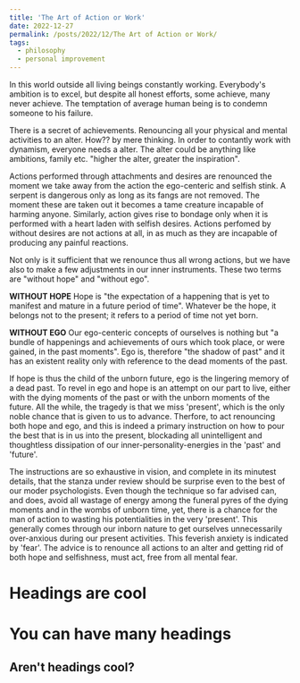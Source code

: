 ```yaml
---
title: 'The Art of Action or Work'
date: 2022-12-27
permalink: /posts/2022/12/The Art of Action or Work/
tags:
  - philosophy
  - personal improvement
---
```


In this world outside all living beings constantly working. Everybody's ambition is to excel, but despite all honest efforts, some achieve, many never achieve. The temptation of average human being is to condemn someone to his failure.

There is a secret of achievements. Renouncing all your physical and mental activities to an alter. How?? by mere thinking. In order to contantly work with dynamism, everyone needs a alter. The alter could be anything like ambitions, family etc. "higher the alter, greater the inspiration".

Actions performed through attachments and desires are renounced the moment we take away from the action the ego-centeric and selfish stink. A serpent is dangerous only as long as its fangs are not removed. The moment these are taken out it becomes a tame creature incapable of harming anyone. Similarly, action gives rise to bondage only when it is performed with a heart laden with selfish desires. Actions perfomed by without desires are not actions at all, in as much as they are incapable of producing any painful reactions.

Not only is it sufficient that we renounce thus all wrong actions, but we have also to make a few adjustments in our inner instruments. These two terms are "without hope" and "without ego".

**WITHOUT HOPE** Hope is "the expectation of a happening that is yet to manifest and mature in a future period of time". Whatever be the hope, it belongs not to the present; it refers to a period of time not yet born.

**WITHOUT EGO** Our ego-centeric concepts of ourselves is nothing but "a bundle of happenings and achievements of ours which took place, or were gained, in the past moments". Ego is, therefore "the shadow of past" and it has an existent reality only with reference to the dead moments of the past.

If hope is thus the child of the unborn future, ego is the lingering memory of a dead past. To revel in ego and hope is an attempt on our part to live, either with the dying moments of the past or with the unborn moments of the future. All the while, the tragedy is that we miss 'present', which is the only noble chance that is given to us to advance. Therfore, to act renouncing both hope and ego, and this is indeed a primary instruction on how to pour the best that is in us into the present, blockading all unintelligent and thoughtless dissipation of our inner-personality-energies in the 'past' and 'future'.

The instructions are so exhaustive in vision, and complete in its minutest details, that the stanza under review should be surprise even to the best of our moder psychologists. Even though the technique so far advised can, and does, avoid all wastage of energy among the funeral pyres of the dying moments and in the wombs of unborn time, yet, there is a chance for the man of action to wasting his potentialities in the very 'present'. This generally comes through our inborn nature to get ourselves unnecessarily over-anxious during our present activities. This feverish anxiety is indicated by 'fear'. The advice is to renounce all actions to an alter and getting rid of both hope and selfishness, must act, free from all mental fear.

Headings are cool
======

You can have many headings
======

Aren't headings cool?
------
